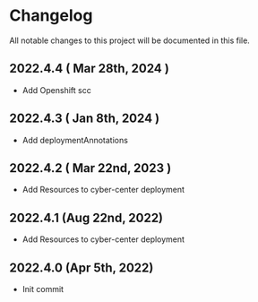 # Changelog

All notable changes to this project will be documented in this file.

## 2022.4.4 ( Mar 28th, 2024 )
* Add Openshift scc
## 2022.4.3 ( Jan 8th, 2024 )
* Add deploymentAnnotations
## 2022.4.2 ( Mar 22nd, 2023 )
* Add Resources to cyber-center deployment
## 2022.4.1 (Aug 22nd, 2022)
* Add Resources to cyber-center deployment
## 2022.4.0 (Apr 5th, 2022)
* Init commit
